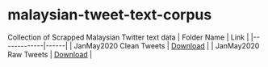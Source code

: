 # malaysian-tweet-text-corpus
Collection of Scrapped Malaysian Twitter text data
| Folder Name | Link |
|-------------|------|
| JanMay2020 Clean Tweets | [Download](https://mega.nz/folder/LYgXnbTL#QWuA_HrsZELF6Bs1-ZMK0g/file/2FYjwSzC) |
| JanMay2020 Raw Tweets | [Download](https://mega.nz/folder/LYgXnbTL#QWuA_HrsZELF6Bs1-ZMK0g/file/6MJRUICS) |

